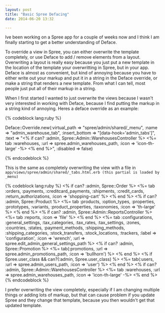 ```yaml
---
layout: post
title: "Basic Spree Defacing"
date: 2014-06-20 13:32

---
```

Ive been working on a Spree app for a couple of weeks now and I think I am finally starting to get a better understanding of Deface.

To override a view in Spree, you can either overwrite the template completely, or use Deface to add / remove elements from a layout.
Overwriting a layout is really easy because you just put a new template in the location of the template your overwritting in Spree, but in your app.
Deface is almost as convenient, but kind of annoying because you have to either write out your markup and put it in a string in the Deface override, or make a string that renders a new template.
From what I can tell, most people just put all of their markup in a string.

When I first started I wanted to just overwrite the views because I wasn't very interested in working with Deface, because I find putting the markup in a string kind of annoying.
Heres a deface override as an example:

{% codeblock lang:ruby %}

Deface::Override.new(:virtual_path => "spree/admin/shared/_menu",
                     :name => "admin_warehouse_tab",
                     :insert_bottom => "[data-hook='admin_tabs']",
                     :text => "<% if can? :admin, Spree::Admin::WarehousesController %>
                                 <%= tab :warehouses,  :url => spree.admin_warehouses_path, :icon => 'icon-th-large' -%>
                               <% end %>",
                     :disabled => false)

{% endcodeblock %}

This is the same as completely overwriting the view with a file in `app/views/spree/admin/shared/_tabs.html.erb (this partial is loaded by _menu)`

{% codeblock lang:ruby %}
<% if can? :admin, Spree::Order %>
  <%= tab :orders, :payments, :creditcard_payments, :shipments, :credit_cards, :return_authorizations, :icon => 'shopping-cart' %>
<% end %>
<% if can? :admin, Spree::Product %>
  <%= tab :products, :option_types, :properties, :prototypes, :variants, :product_properties, :taxonomies, :icon => 'th-large' %>
<% end %>
<% if can? :admin, Spree::Admin::ReportsController %>
  <%= tab :reports, :icon => 'file'  %>
<% end %>
<%= tab :configurations, :general_settings, :tax_categories, :tax_rates, :tax_settings, :zones, :countries, :states, :payment_methods, :shipping_methods, :shipping_categories, :stock_transfers, :stock_locations, :trackers, :label => 'configuration', :icon => 'wrench', :url => spree.edit_admin_general_settings_path %>
<% if can? :admin, Spree::Promotion %>
  <%= tab(:promotions, :url => spree.admin_promotions_path, :icon => 'bullhorn') %>
<% end %>
<% if Spree.user_class && can?(:admin, Spree.user_class) %>
  <%= tab(:users, :url => spree.admin_users_path, :icon => 'user') %>
<% end %>
<% if can? :admin, Spree::Admin::WarehousesController %>
  <%= tab :warehouses,  :url => spree.admin_warehouses_path, :icon => 'icon-th-large' -%>
<% end %>
{% endcodeblock %}

I prefer overwriting the view completely, especially if I am changing multiple things or adding lots of markup, but that can cause problem if you update Spree and they change that template, because you then wouldn't get that updated template.

